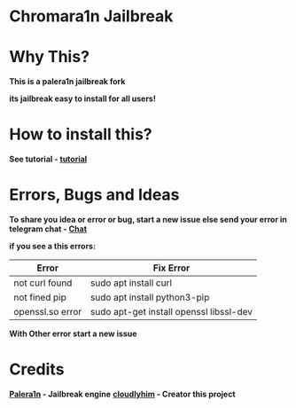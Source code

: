 # Chromara1n Jailbreak

# Why This?

**This is a palera1n jailbreak fork**

**its jailbreak easy to install for all users!**

# How to install this?

**See tutorial - [tutorial](https://chromara1n.github.io/website/)**

# Errors, Bugs and Ideas

**To share you idea or error or bug, start a new issue else send your error in telegram chat - [Chat](https://t.me/cloudlyhim_chat)**

**if you see a this errors:**

                    
Error  | Fix Error
------------- | -------------
not curl found  | sudo apt install curl
not fined pip  | sudo apt install python3-pip
openssl.so error | sudo apt-get install openssl libssl-dev

**With Other error start a new issue**

# Credits

**[Palera1n](https://github.com/palera1n/palera1n) - Jailbreak engine**
**[cloudlyhim](https://github.com/cloudlyhimo) - Creator this project**
